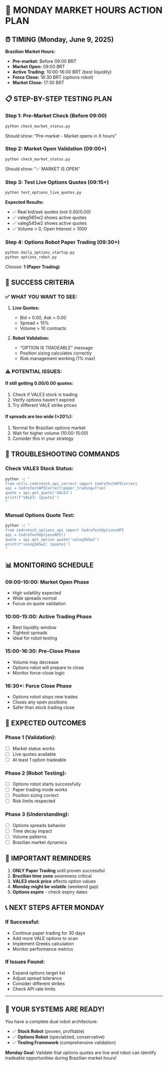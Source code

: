 # 🚀 MONDAY MARKET HOURS ACTION PLAN

## ⏰ TIMING (Monday, June 9, 2025)

**Brazilian Market Hours:**
- **Pre-market:** Before 09:00 BRT
- **Market Open:** 09:00 BRT 
- **Active Trading:** 10:00-16:00 BRT (best liquidity)
- **Force Close:** 16:30 BRT (options robot)
- **Market Close:** 17:30 BRT

## 📋 STEP-BY-STEP TESTING PLAN

### **Step 1: Pre-Market Check (Before 09:00)**
```bash
python check_market_status.py
```
Should show: "Pre-market - Market opens in X hours"

### **Step 2: Market Open Validation (09:00+)**
```bash
python check_market_status.py
```
Should show: "✅ MARKET IS OPEN"

### **Step 3: Test Live Options Quotes (09:15+)**
```bash
python test_options_live_quotes.py
```
**Expected Results:**
- ✅ Real bid/ask quotes (not 0.00/0.00)
- ✅ valeg565w2 shows active quotes
- ✅ valeg545w2 shows active quotes
- ✅ Volume > 0, Open Interest > 1000

### **Step 4: Options Robot Paper Trading (09:30+)**
```bash
python daily_options_startup.py
python options_robot.py
```
Choose: **1 (Paper Trading)**

## 🎯 SUCCESS CRITERIA

### **✅ WHAT YOU WANT TO SEE:**
1. **Live Quotes:**
   - Bid > 0.00, Ask > 0.00
   - Spread < 15%
   - Volume > 10 contracts

2. **Robot Validation:**
   - "OPTION IS TRADEABLE" message
   - Position sizing calculates correctly
   - Risk management working (1% max)

### **⚠️ POTENTIAL ISSUES:**

#### **If still getting 0.00/0.00 quotes:**
1. Check if VALE3 stock is trading
2. Verify options haven't expired
3. Try different VALE strike prices

#### **If spreads are too wide (>20%):**
1. Normal for Brazilian options market
2. Wait for higher volume (10:00-15:00)
3. Consider this in your strategy

## 🔧 TROUBLESHOOTING COMMANDS

### **Check VALE3 Stock Status:**
```bash
python -c "
from utils.cedrotech_api_correct import CedroTechAPICorrect
api = CedroTechAPICorrect(paper_trading=True)
quote = api.get_quote('VALE3')
print(f'VALE3: {quote}')
"
```

### **Manual Options Quote Test:**
```bash
python -c "
from cedrotech_options_api import CedroTechOptionsAPI
api = CedroTechOptionsAPI()
quote = api.get_option_quote('valeg565w2')
print(f'valeg565w2: {quote}')
"
```

## 📊 MONITORING SCHEDULE

### **09:00-10:00:** Market Open Phase
- High volatility expected
- Wide spreads normal
- Focus on quote validation

### **10:00-15:00:** Active Trading Phase
- Best liquidity window
- Tightest spreads
- Ideal for robot testing

### **15:00-16:30:** Pre-Close Phase
- Volume may decrease
- Options robot will prepare to close
- Monitor force-close logic

### **16:30+:** Force Close Phase
- Options robot stops new trades
- Closes any open positions
- Safer than stock trading close

## 🎉 EXPECTED OUTCOMES

### **Phase 1 (Validation):** 
- [ ] Market status works
- [ ] Live quotes available
- [ ] At least 1 option tradeable

### **Phase 2 (Robot Testing):**
- [ ] Options robot starts successfully
- [ ] Paper trading mode works
- [ ] Position sizing correct
- [ ] Risk limits respected

### **Phase 3 (Understanding):**
- [ ] Options spreads behavior
- [ ] Time decay impact
- [ ] Volume patterns
- [ ] Brazilian market dynamics

## 🚨 IMPORTANT REMINDERS

1. **ONLY Paper Trading** until proven successful
2. **Brazilian time zone** awareness critical
3. **VALE3 stock price** affects option values
4. **Monday might be volatile** (weekend gap)
5. **Options expire** - check expiry dates

## 📞 NEXT STEPS AFTER MONDAY

### **If Successful:**
- Continue paper trading for 30 days
- Add more VALE options to scan
- Implement Greeks calculation
- Monitor performance metrics

### **If Issues Found:**
- Expand options target list
- Adjust spread tolerance
- Consider different strikes
- Check API rate limits

---

## 🎯 YOUR SYSTEMS ARE READY!

You have a complete dual robot architecture:
- ✅ **Stock Robot** (proven, profitable)
- ✅ **Options Robot** (specialized, conservative)
- ✅ **Testing Framework** (comprehensive validation)

**Monday Goal:** Validate that options quotes are live and robot can identify tradeable opportunities during Brazilian market hours!
